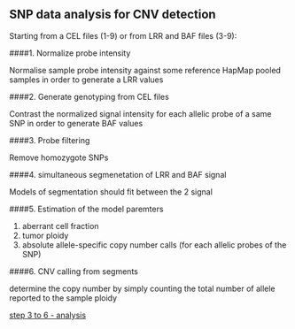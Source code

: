 ## SNP data analysis for CNV detection 

Starting from a CEL files (1-9) or from LRR and BAF files (3-9):

####1. Normalize probe intensity

   Normalise sample probe intensity against some reference HapMap pooled samples in order to generate a LRR values 

####2. Generate genotyping from CEL files

   Contrast the normalized signal intensity for each allelic probe of a same SNP in order to generate BAF values

####3. Probe filtering

   Remove homozygote SNPs

####4. simultaneous segmenetation of LRR and BAF signal

   Models of segmentation should fit between the 2 signal


####5. Estimation of the model paremters
  1. aberrant cell fraction
  2. tumor ploidy
  3. absolute allele-specific copy number calls (for each allelic probes of the SNP)
  

####6. CNV calling from segments

   determine the copy number by simply counting the total number of allele reported to the sample ploidy 

[step 3 to 6  - analysis](../analysis/ASCAT.md)


